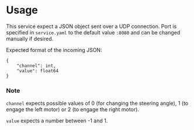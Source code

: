 # Usage

This service expect a JSON object sent over a UDP connection. Port is specified in `service.yaml` to the default value `:8080` and can be changed manually if desired.

Expected format of the incoming JSON:

```
{
    "channel": int,
    "value": float64
}
```
### Note 
`channel` expects possible values of 0 (for changing the steering angle), 1 (to engage the left motor) or 2 (to engage the right motor).

`value` expects a number between -1 and 1. 